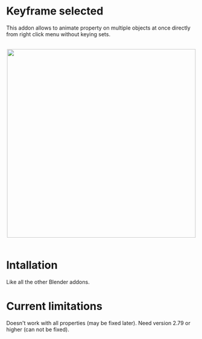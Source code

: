 # Keyframe selected 
This addon allows to animate property on multiple objects at once directly from right click menu without keying sets.
<br>
<br>
<div align="center">
<img width=500  src= "https://media.giphy.com/media/xjlungFRak0CiG6Bja/giphy.gif"><br><br>
</div>


# Intallation
Like all the other Blender addons.

# Current limitations
Doesn't work with all properties (may be fixed later).
Need version 2.79  or higher (can not be fixed).
